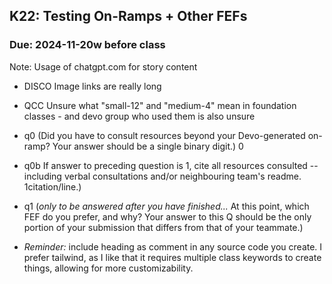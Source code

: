 ## K22: Testing On-Ramps + Other FEFs
### Due: 2024-11-20w before class
Note: Usage of chatgpt.com for story content

  - DISCO
    Image links are really long

  - QCC
    Unsure what "small-12" and "medium-4" mean in foundation classes - and devo group who used them is also unsure

  - q0 (Did you have to consult resources beyond your Devo-generated on-ramp? Your answer should be a single binary digit.) 0
  - q0b If answer to preceding question is 1, cite all resources consulted -- including verbal consultations and/or neighbouring team's readme. 1citation/line.)
  - q1 (_only to be answered after you have finished..._ At this point, which FEF do you prefer, and why? Your answer to this Q should be the only portion of your submission that differs from that of your teammate.)
* _Reminder:_ include heading as comment in any source code you create.
  I prefer tailwind, as I like that it requires multiple class keywords to create things, allowing for more customizability.

